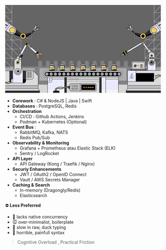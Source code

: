 ![alt text](n32749.png)
- **Corework** : C# & NodeJS | Java | Swift
- **Databases** : PostgreSQL, Redis
- **Orchestration**
  - CI/CD : Github Actions, Jenkins
  - Podman + Kubernetes (Optional)
- **Event Bus** :
  - RabbitMQ, Kafka, NATS
  - Redis Pub/Sub
- **Observability & Monitoring**
  - Grafana + Prometheus atau Elastic Stack (ELK)
  - Sentry / LogRocket
- **API Layer**
  - API Gateway (Kong / Traefik / Nginx)
- **Securiy Enhancements**
  - JWT / OAuth2 / OpenID Connect
  - Vault / AWS Secrets Manager
- **Caching & Search**
  - In-memory (Dragongly/Redis)
  - Elasticsearch

⛔ **Less Preferred**
- 🐘 lacks native concurrency
- 🐭 over-minimalist, boilerplate
- 🐍 slow in raw, duck typing
- 🦀 horrible, painfull syntax

> Cognitive Overload , Practical Friction